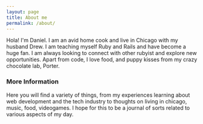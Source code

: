 ```yaml
---
layout: page
title: About me
permalink: /about/
---
```


Hola! I'm Daniel.  I am an avid home cook and live in Chicago with my husband Drew. I am teaching myself Ruby and Rails and have become a huge fan.  I am always looking to connect with other rubyist and explore new opportunities.  Apart from code, I love food, and puppy kisses from my crazy chocolate lab, Porter.

### More Information

Here you will find a variety of things, from my experiences learning about web development and the tech industry to thoughts on living in chicago, music, food, videogames.  I hope for this to be a journal of sorts related to various aspects of my day.

